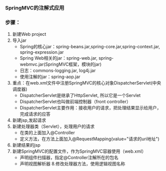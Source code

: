 ### SpringMVC的注解式应用
### 步骤：
1. 新建Web project 
2. 导入jar
    * Spring的核心jar：spring-beans.jar,spring-core.jar,spring-context.jar, spring-expression.jar
    * Spring Web相关的jar：spring-web.jar, spring-webmvc.jar(SpringMVC框架，模块的jar)
    * 日志：commons-logging.jar, log4j.jar
    * 使用注解的jar：spring-aop.jar
3. 重点：在web.xml文件中注册SpringMVC的核心对象DispatcherServlet(中央调度器)
    * DispatcherServlet是继承了HttpServlet, 所以它是一个Servlet
    * DispatcherServlet也叫做前端控制器（front controller）
    * DispatcherServlet主要作用：接收用户的请求，把处理结果显示给用户，完成请求的应答
4. 新建jsp,发起请求 
5. 新建处理器类（Servlet），处理用户的请求
    * 在类的上面加入@Controller
    * 定义方法，在方法上面加入@RequestMapping(value="请求的uri地址")
6. 新建结果的jsp
7. 新建SpringMVC的配置文件，作为SpringMVC容器使用（web.xml）
    * 声明组件扫描器，指定@Controller注解所在的包名
    * 声明视图解析器
8.修改处理器方法，使用逻辑视图名称